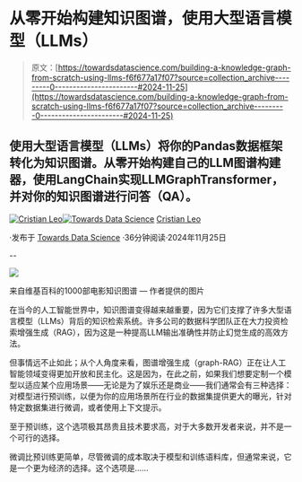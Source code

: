 # 从零开始构建知识图谱，使用大型语言模型（LLMs）

> 原文：[https://towardsdatascience.com/building-a-knowledge-graph-from-scratch-using-llms-f6f677a17f07?source=collection_archive---------0-----------------------#2024-11-25](https://towardsdatascience.com/building-a-knowledge-graph-from-scratch-using-llms-f6f677a17f07?source=collection_archive---------0-----------------------#2024-11-25)

## 使用大型语言模型（LLMs）将你的Pandas数据框架转化为知识图谱。从零开始构建自己的LLM图谱构建器，使用LangChain实现LLMGraphTransformer，并对你的知识图谱进行问答（QA）。

[](https://medium.com/@cristianleo120?source=post_page---byline--f6f677a17f07--------------------------------)[![Cristian Leo](../Images/99074292e7dfda50cf50a790b8deda79.png)](https://medium.com/@cristianleo120?source=post_page---byline--f6f677a17f07--------------------------------)[](https://towardsdatascience.com/?source=post_page---byline--f6f677a17f07--------------------------------)[![Towards Data Science](../Images/a6ff2676ffcc0c7aad8aaf1d79379785.png)](https://towardsdatascience.com/?source=post_page---byline--f6f677a17f07--------------------------------) [Cristian Leo](https://medium.com/@cristianleo120?source=post_page---byline--f6f677a17f07--------------------------------)

·发布于 [Towards Data Science](https://towardsdatascience.com/?source=post_page---byline--f6f677a17f07--------------------------------) ·36分钟阅读·2024年11月25日

--

![](../Images/5b9cb939817996b93d12ee568410a678.png)

来自维基百科的1000部电影知识图谱 — 作者提供的图片

在当今的人工智能世界中，知识图谱变得越来越重要，因为它们支撑了许多大型语言模型（LLMs）背后的知识检索系统。许多公司的数据科学团队正在大力投资检索增强生成（RAG），因为这是一种提高LLM输出准确性并防止幻觉生成的高效方法。

但事情远不止如此；从个人角度来看，图谱增强生成（graph-RAG）正在让人工智能领域变得更加开放和民主化。这是因为，在此之前，如果我们想要定制一个模型以适应某个应用场景——无论是为了娱乐还是商业——我们通常会有三种选择：对模型进行预训练，以便为你的应用场景所在行业的数据集提供更大的曝光，针对特定数据集进行微调，或者使用上下文提示。

至于预训练，这个选项极其昂贵且技术要求高，对于大多数开发者来说，并不是一个可行的选择。

微调比预训练更简单，尽管微调的成本取决于模型和训练语料库，但通常来说，它是一个更为经济的选择。这个选项是……
